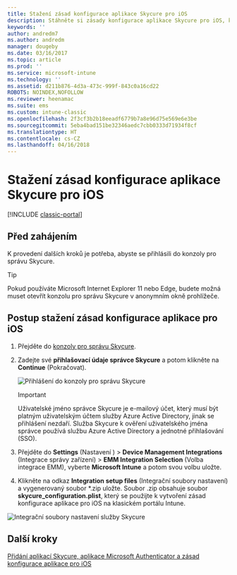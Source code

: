 ```yaml
---
title: Stažení zásad konfigurace aplikace Skycure pro iOS
description: Stáhněte si zásady konfigurace aplikace Skycure pro iOS, které můžete použít s aplikací Skycure pro iOS nasazenou pro koncové uživatele.
keywords: ''
author: andredm7
ms.author: andredm
manager: dougeby
ms.date: 03/16/2017
ms.topic: article
ms.prod: ''
ms.service: microsoft-intune
ms.technology: ''
ms.assetid: d211b876-4d3a-473c-999f-843c0a16cd22
ROBOTS: NOINDEX,NOFOLLOW
ms.reviewer: heenamac
ms.suite: ems
ms.custom: intune-classic
ms.openlocfilehash: 2f3cf3b2b18eeadf6779b7a8e96d75e569e6e3be
ms.sourcegitcommit: 5eba4bad151be32346aedc7cbb0333d71934f8cf
ms.translationtype: HT
ms.contentlocale: cs-CZ
ms.lasthandoff: 04/16/2018
---
```

# <a name="download-skycure-ios-app-configuration-policy"></a>Stažení zásad konfigurace aplikace Skycure pro iOS

[!INCLUDE [classic-portal](../includes/classic-portal.md)]

## <a name="before-you-begin"></a>Před zahájením

K provedení dalších kroků je potřeba, abyste se přihlásili do konzoly pro správu Skycure.

> [!TIP] 
> Pokud používáte Microsoft Internet Explorer 11 nebo Edge, budete možná muset otevřít konzolu pro správu Skycure v anonymním okně prohlížeče.

## <a name="to-download-the-ios-app-configuration-policy"></a>Postup stažení zásad konfigurace aplikace pro iOS

1.  Přejděte do [konzoly pro správu Skycure](https://aad.skycure.com).

2.  Zadejte své **přihlašovací údaje správce Skycure** a potom klikněte na **Continue** (Pokračovat).

    ![Přihlášení do konzoly pro správu Skycure](../media/mtp/skycure-ios-app-1.png)

    > [!IMPORTANT] 
    > Uživatelské jméno správce Skycure je e-mailový účet, který musí být platným uživatelským účtem služby Azure Active Directory, jinak se přihlášení nezdaří. Služba Skycure k ověření uživatelského jména správce používá službu Azure Active Directory a jednotné přihlašování (SSO).

3.  Přejděte do **Settings** (Nastavení ) &gt; **Device Management Integrations** (Integrace správy zařízení) &gt; **EMM Integration Selection** (Volba integrace EMM), vyberte **Microsoft Intune** a potom svou volbu uložte.

2.  Klikněte na odkaz **Integration setup files** (Integrační soubory nastavení) a vygenerovaný soubor \*.zip uložte. Soubor .zip obsahuje soubor **skycure\_configuration.plist**, který se použijte k vytvoření zásad konfigurace aplikace pro iOS na klasickém portálu Intune.

![Integrační soubory nastavení služby Skycure](../media/mtp/skycure-ios-app-2.png)

## <a name="next-steps"></a>Další kroky

[Přidání aplikací Skycure, aplikace Microsoft Authenticator a zásad konfigurace aplikace pro iOS](/intune-classic/deploy-use/add-skycure-apps-microsoft-authenticator-and-ios-app-configuration-policy)

